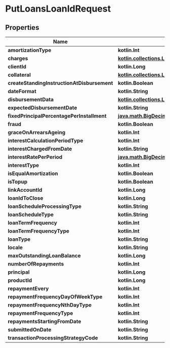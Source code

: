 
# PutLoansLoanIdRequest

## Properties
| Name | Type | Description | Notes |
| ------------ | ------------- | ------------- | ------------- |
| **amortizationType** | **kotlin.Int** |  |  [optional] |
| **charges** | [**kotlin.collections.List&lt;PutLoansLoanIdChanges&gt;**](PutLoansLoanIdChanges.md) |  |  [optional] |
| **clientId** | **kotlin.Long** |  |  [optional] |
| **collateral** | [**kotlin.collections.List&lt;PutLoansLoanIdCollateral&gt;**](PutLoansLoanIdCollateral.md) |  |  [optional] |
| **createStandingInstructionAtDisbursement** | **kotlin.Boolean** |  |  [optional] |
| **dateFormat** | **kotlin.String** |  |  [optional] |
| **disbursementData** | [**kotlin.collections.List&lt;PutLoansLoanIdDisbursementData&gt;**](PutLoansLoanIdDisbursementData.md) |  |  [optional] |
| **expectedDisbursementDate** | **kotlin.String** |  |  [optional] |
| **fixedPrincipalPercentagePerInstallment** | [**java.math.BigDecimal**](java.math.BigDecimal.md) |  |  [optional] |
| **fraud** | **kotlin.Boolean** |  |  [optional] |
| **graceOnArrearsAgeing** | **kotlin.Int** |  |  [optional] |
| **interestCalculationPeriodType** | **kotlin.Int** |  |  [optional] |
| **interestChargedFromDate** | **kotlin.String** |  |  [optional] |
| **interestRatePerPeriod** | [**java.math.BigDecimal**](java.math.BigDecimal.md) |  |  [optional] |
| **interestType** | **kotlin.Int** |  |  [optional] |
| **isEqualAmortization** | **kotlin.Boolean** |  |  [optional] |
| **isTopup** | **kotlin.Boolean** |  |  [optional] |
| **linkAccountId** | **kotlin.Long** |  |  [optional] |
| **loanIdToClose** | **kotlin.Long** |  |  [optional] |
| **loanScheduleProcessingType** | **kotlin.String** |  |  [optional] |
| **loanScheduleType** | **kotlin.String** |  |  [optional] |
| **loanTermFrequency** | **kotlin.Int** |  |  [optional] |
| **loanTermFrequencyType** | **kotlin.Int** |  |  [optional] |
| **loanType** | **kotlin.String** |  |  [optional] |
| **locale** | **kotlin.String** |  |  [optional] |
| **maxOutstandingLoanBalance** | **kotlin.Long** |  |  [optional] |
| **numberOfRepayments** | **kotlin.Int** |  |  [optional] |
| **principal** | **kotlin.Long** |  |  [optional] |
| **productId** | **kotlin.Long** |  |  [optional] |
| **repaymentEvery** | **kotlin.Int** |  |  [optional] |
| **repaymentFrequencyDayOfWeekType** | **kotlin.Int** |  |  [optional] |
| **repaymentFrequencyNthDayType** | **kotlin.Int** |  |  [optional] |
| **repaymentFrequencyType** | **kotlin.Int** |  |  [optional] |
| **repaymentsStartingFromDate** | **kotlin.String** |  |  [optional] |
| **submittedOnDate** | **kotlin.String** |  |  [optional] |
| **transactionProcessingStrategyCode** | **kotlin.String** |  |  [optional] |



